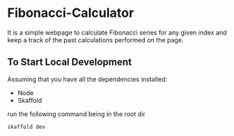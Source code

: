 # Fibonacci-Calculator
It is a simple webpage to calculate Fibonacci series for any given index and keep a track of the past calculations performed on the page.

## To Start Local Development

Assuming that you have all the dependencies installed:
 - Node
 - Skaffold

run the following command being in the root dir

```
skaffold dev
```
